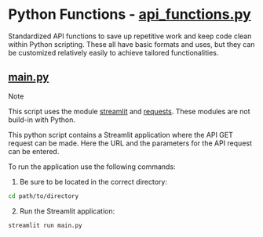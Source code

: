 # Python Functions - [api_functions.py](api_functions.py)

Standardized API functions to save up repetitive work and keep code clean within Python scripting.
These all have basic formats and uses, but they can be customized relatively easily to achieve tailored functionalities.

## [main.py](main.py)

> [!NOTE]
> This script uses the module [streamlit](https://streamlit.io/) and [requests](https://pypi.org/project/requests/).
> These modules are not build-in with Python.

This python script contains a Streamlit application where the API GET request can be made.
Here the URL and the parameters for the API request can be entered.

To run the application use the following commands:

1.  Be sure to be located in the correct directory:

```bash
cd path/to/directory
```

2.  Run the Streamlit application:

```bash
streamlit run main.py
```
